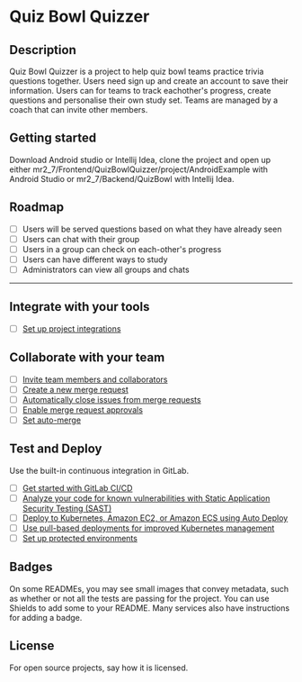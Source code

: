 # Quiz Bowl Quizzer


## Description
Quiz Bowl Quizzer is a project to help quiz bowl teams practice trivia questions together.
Users need sign up and create an account to save their information. Users can for teams to track eachother's progress, create questions and personalise their own study set.
Teams are managed by a coach that can invite other members.

## Getting started

Download Android studio or Intellij Idea, clone the project and open up either 
mr2_7/Frontend/QuizBowlQuizzer/project/AndroidExample with Android Studio
or mr2_7/Backend/QuizBowl with Intellij Idea.

## Roadmap
- [ ] Users will be served questions based on what they have already seen
- [ ] Users can chat with their group
- [ ] Users in a group can check on each-other's progress
- [ ] Users can have different ways to study
- [ ] Administrators can view all groups and chats

***

## Integrate with your tools

- [ ] [Set up project integrations](https://git.las.iastate.edu/cs309/2024spr/mr2_7/-/settings/integrations)

## Collaborate with your team

- [ ] [Invite team members and collaborators](https://docs.gitlab.com/ee/user/project/members/)
- [ ] [Create a new merge request](https://docs.gitlab.com/ee/user/project/merge_requests/creating_merge_requests.html)
- [ ] [Automatically close issues from merge requests](https://docs.gitlab.com/ee/user/project/issues/managing_issues.html#closing-issues-automatically)
- [ ] [Enable merge request approvals](https://docs.gitlab.com/ee/user/project/merge_requests/approvals/)
- [ ] [Set auto-merge](https://docs.gitlab.com/ee/user/project/merge_requests/merge_when_pipeline_succeeds.html)

## Test and Deploy

Use the built-in continuous integration in GitLab.

- [ ] [Get started with GitLab CI/CD](https://docs.gitlab.com/ee/ci/quick_start/index.html)
- [ ] [Analyze your code for known vulnerabilities with Static Application Security Testing (SAST)](https://docs.gitlab.com/ee/user/application_security/sast/)
- [ ] [Deploy to Kubernetes, Amazon EC2, or Amazon ECS using Auto Deploy](https://docs.gitlab.com/ee/topics/autodevops/requirements.html)
- [ ] [Use pull-based deployments for improved Kubernetes management](https://docs.gitlab.com/ee/user/clusters/agent/)
- [ ] [Set up protected environments](https://docs.gitlab.com/ee/ci/environments/protected_environments.html)

## Badges
On some READMEs, you may see small images that convey metadata, such as whether or not all the tests are passing for the project. You can use Shields to add some to your README. Many services also have instructions for adding a badge.

## License
For open source projects, say how it is licensed.